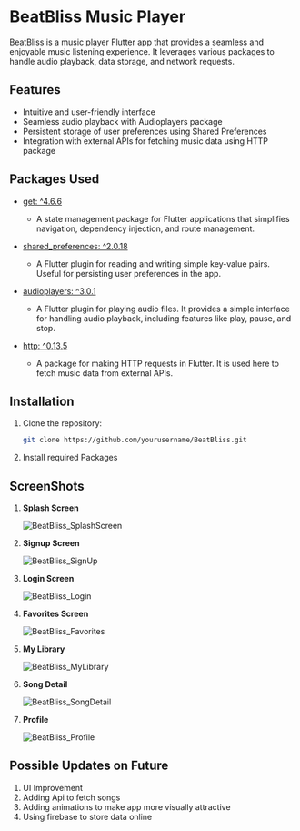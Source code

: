 # BeatBliss Music Player

BeatBliss is a music player Flutter app that provides a seamless and enjoyable music listening experience. It leverages various packages to handle audio playback, data storage, and network requests.

## Features

- Intuitive and user-friendly interface
- Seamless audio playback with Audioplayers package
- Persistent storage of user preferences using Shared Preferences
- Integration with external APIs for fetching music data using HTTP package

## Packages Used

- [get: ^4.6.6](https://pub.dev/packages/get)
  - A state management package for Flutter applications that simplifies navigation, dependency injection, and route management.

- [shared_preferences: ^2.0.18](https://pub.dev/packages/shared_preferences)
  - A Flutter plugin for reading and writing simple key-value pairs. Useful for persisting user preferences in the app.

- [audioplayers: ^3.0.1](https://pub.dev/packages/audioplayers)
  - A Flutter plugin for playing audio files. It provides a simple interface for handling audio playback, including features like play, pause, and stop.

- [http: ^0.13.5](https://pub.dev/packages/http)
  - A package for making HTTP requests in Flutter. It is used here to fetch music data from external APIs.

## Installation

1. Clone the repository:

   ```bash
   git clone https://github.com/yourusername/BeatBliss.git
2. Install required Packages

## ScreenShots

1. **Splash Screen**

   ![BeatBliss_SplashScreen](https://github.com/HarshDubey1011/BeatBliss/assets/64142529/b302421a-c124-4786-8ab9-18a6091cc334)

2. **Signup Screen**

   ![BeatBliss_SignUp](https://github.com/HarshDubey1011/BeatBliss/assets/64142529/948a3e02-72e0-47bc-be05-97fbf8ed258e)

3. **Login Screen**

   ![BeatBliss_Login](https://github.com/HarshDubey1011/BeatBliss/assets/64142529/caab916e-7cdd-47d8-b8af-2c5498a75073)

4. **Favorites Screen**

     ![BeatBliss_Favorites](https://github.com/HarshDubey1011/BeatBliss/assets/64142529/998df582-bbfe-446d-bc2b-a58b9751c795)

5. **My Library**

   ![BeatBliss_MyLibrary](https://github.com/HarshDubey1011/BeatBliss/assets/64142529/be48a09f-0f56-49e5-9828-4d9ee7f188dd)

6. **Song Detail**

   ![BeatBliss_SongDetail](https://github.com/HarshDubey1011/BeatBliss/assets/64142529/35367950-f193-45f7-9076-e41f826a803c)

7. **Profile**

   ![BeatBliss_Profile](https://github.com/HarshDubey1011/BeatBliss/assets/64142529/2ec1a389-9d31-485e-9d64-c657d96f9bd1)


## Possible Updates on Future

1. UI Improvement
2. Adding Api to fetch songs
3. Adding animations to make app more visually attractive
4. Using firebase to store data online


